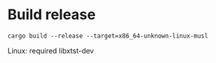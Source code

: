 # Build release

    cargo build --release --target=x86_64-unknown-linux-musl

Linux: required libxtst-dev